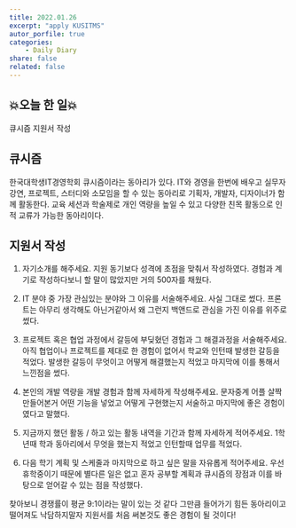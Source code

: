 ```yaml
---
title: 2022.01.26
excerpt: "apply KUSITMS"
autor_porfile: true
categories:
    - Daily Diary
share: false
related: false
---
```


## 💥오늘 한 일💥
큐시즘 지원서 작성

## 큐시즘
한국대학생IT경영학회 큐시즘이라는 동아리가 있다. IT와 경영을 한번에 배우고 실무자 강연, 프로젝트, 스터디와 소모임을 할 수 있는 동아리로 기획자, 개발자, 디자이너가 함께 활동한다. 교육 세션과 학술제로 개인 역량을 높일 수 있고 다양한 친목 활동으로 인적 교류가 가능한 동아리이다.

## 지원서 작성
1. 자기소개를 해주세요.
지원 동기보다 성격에 초점을 맞춰서 작성하였다. 경험과 계기로 작성하다보니 할 말이 많았지만 거의 500자를 채웠다.

2. IT 분야 중 가장 관심있는 분야와 그 이유를 서술해주세요.
사실 그대로 썼다. 프론트는 아무리 생각해도 아닌거같아서 왜 그런지 백앤드로 관심을 가진 이유를 위주로 썼다.

3. 프로젝트 혹은 협업 과정에서 갈등에 부딪혔던 경험과 그 해결과정을 서술해주세요.
아직 협업이나 프로젝트를 제대로 한 경험이 없어서 학교와 인턴때 발생한 갈등을 적었다. 발생한 갈등이 무엇이고 어떻게 해결했는지 적었고 마지막에 이를 통해서 느낀점을 썼다.

4. 본인의 개발 역량을 개발 경험과 함께 자세하게 작성해주세요.
문자중계 어플 살짝 만들어본거 어떤 기능을 넣었고 어떻게 구현했는지 서술하고 마지막에 좋은 경험이였다고 말했다.

5. 지금까지 했던 활동 / 하고 있는 활동 내역을 기간과 함께 자세하게 적어주세요.
1학년때 학과 동아리에서 무엇을 했는지 적었고 인턴할때 업무를 적었다.

6. 다음 학기 계획 및 스케줄과 마지막으로 하고 싶은 말을 자유롭게 적어주세요.
우선 휴학중이기 때문에 별다른 일은 없고 혼자 공부할 계획과 큐시즘의 장점과 이를 바탕으로 얻어갈 수 있는 점을 작성했다.

찾아보니 경쟁률이 평균 9:1이라는 말이 있는 것 같다 그만큼 들어가기 힘든 동아리이고 떨어져도 낙담하지말자 지원서를 처음 써본것도 좋은 경험이 될 것이다!
